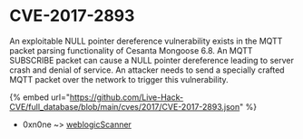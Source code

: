 # CVE-2017-2893

An exploitable NULL pointer dereference vulnerability exists in the MQTT packet parsing functionality of Cesanta Mongoose 6.8. An MQTT SUBSCRIBE packet can cause a NULL pointer dereference leading to server crash and denial of service. An attacker needs to send a specially crafted MQTT packet over the network to trigger this vulnerability.

{% embed url="https://github.com/Live-Hack-CVE/full_database/blob/main/cves/2017/CVE-2017-2893.json" %}


* 0xn0ne ~> [weblogicScanner](https://www.alice-snow.ru/2017/database/cve-2017-2893/weblogicscanner-0xn0ne)
